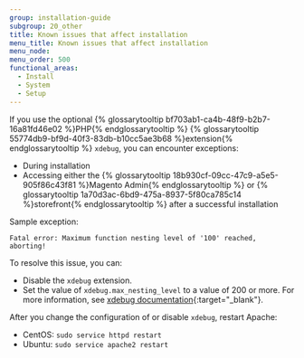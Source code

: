 ```yaml
---
group: installation-guide
subgroup: 20_other
title: Known issues that affect installation
menu_title: Known issues that affect installation
menu_node:
menu_order: 500
functional_areas:
  - Install
  - System
  - Setup
---
```


If you use the optional {% glossarytooltip bf703ab1-ca4b-48f9-b2b7-16a81fd46e02 %}PHP{% endglossarytooltip %} {% glossarytooltip 55774db9-bf9d-40f3-83db-b10cc5ae3b68 %}extension{% endglossarytooltip %} `xdebug`, you can encounter exceptions:

*   During installation
*   Accessing either the {% glossarytooltip 18b930cf-09cc-47c9-a5e5-905f86c43f81 %}Magento Admin{% endglossarytooltip %} or {% glossarytooltip 1a70d3ac-6bd9-475a-8937-5f80ca785c14 %}storefront{% endglossarytooltip %} after a successful installation

Sample exception:

    Fatal error: Maximum function nesting level of '100' reached, aborting!

To resolve this issue, you can:

*   Disable the `xdebug` extension.
*   Set the value of `xdebug.max_nesting_level` to a value of 200 or more. For more information, see [xdebug documentation](http://xdebug.org/docs/basic#max_nesting_level){:target="_blank"}.


After you change the configuration of or disable `xdebug`, restart Apache:

*   CentOS: `sudo service httpd restart`
*   Ubuntu: `sudo service apache2 restart`
